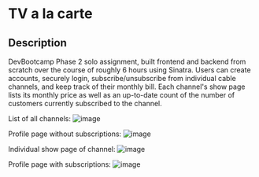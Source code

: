 # TV a la carte

## Description
DevBootcamp Phase 2 solo assignment, built frontend and backend from scratch over the course of roughly 6 hours using Sinatra. Users can create accounts, securely login, subscribe/unsubscribe from individual cable channels, and keep track of their monthly bill. Each channel's show page lists its monthly price as well as an up-to-date count of the number of customers currently subscribed to the channel.

List of all channels:
![image](https://cloud.githubusercontent.com/assets/19498387/23674055/29c35fa6-033a-11e7-84f1-d3a43d05c834.png)

Profile page without subscriptions:
![image](https://cloud.githubusercontent.com/assets/19498387/23674035/1b5a7b3e-033a-11e7-952a-b3a1ae32b120.png)

Individual show page of channel:
![image](https://cloud.githubusercontent.com/assets/19498387/23674047/211e2084-033a-11e7-81b9-9d7e7ee7c77e.png)

Profile page with subscriptions:
![image](https://cloud.githubusercontent.com/assets/19498387/23674054/27de4890-033a-11e7-80c9-7728e3a038c2.png)
